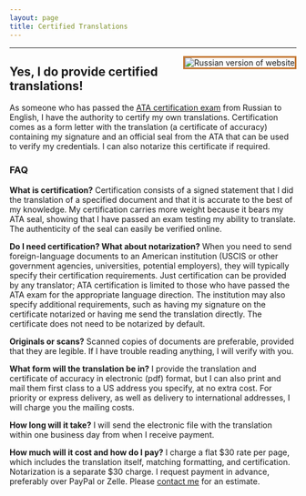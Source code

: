 ```yaml
---
layout: page
title: Certified Translations
---
```


---
<a href="{{ site.baseurl }}certification_russian/"><img src="{{ site.baseurl }}public/russia_icon.png" alt="Russian version of website" style="border:3px solid;border-color:rgb(196, 120, 52);margin-left:20px;padding:0px;background:transparent;" align="right"></a>

## Yes, I do provide certified translations!

As someone who has passed the <a href="http://atanet.org/certification/aboutcert_overview.php">ATA certification exam</a> from Russian to English, I have the authority to certify my own translations. Certification comes as a form letter with the translation (a certificate of accuracy) containing my signature and an official seal from the ATA that can be used to verify my credentials. I can also notarize this certificate if required.

### FAQ

**What is certification?** Certification consists of a signed statement that I did the translation of a specified document and that it is accurate to the best of my knowledge. My certification carries more weight because it bears my ATA seal, showing that I have passed an exam testing my ability to translate. The authenticity of the seal can easily be verified online.

**Do I need certification? What about notarization?** When you need to send foreign-language documents to an American institution (USCIS or other government agencies, universities, potential employers), they will typically specify their certification requirements. Just certification can be provided by any translator; ATA certification is limited to those who have passed the ATA exam for the appropriate language direction. The institution may also specify additional requirements, such as having my signature on the certificate notarized or having me send the translation directly. The certificate does not need to be notarized by default.

**Originals or scans?** Scanned copies of documents are preferable, provided that they are legible. If I have trouble reading anything, I will verify with you.

**What form will the translation be in?** I provide the translation and certificate of accuracy in electronic (pdf) format, but I can also print and mail them first class to a US address you specify, at no extra cost. For priority or express delivery, as well as delivery to international addresses, I will charge you the mailing costs.

**How long will it take?** I will send the electronic file with the translation within one business day from when I receive payment.

**How much will it cost and how do I pay?** I charge a flat $30 rate per page, which includes the translation itself, matching formatting, and certification. Notarization is a separate $30 charge. I request payment in advance, preferably over PayPal or Zelle. Please <a href="{{ site.baseurl }}contact/">contact me</a> for an estimate.
